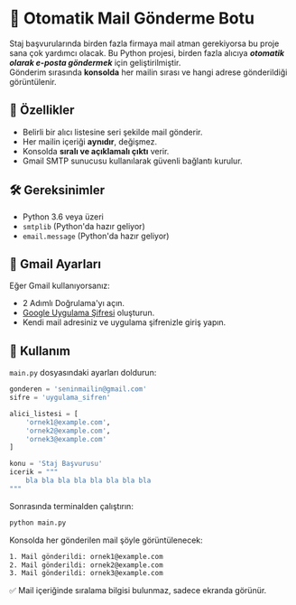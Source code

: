 # 📧 Otomatik Mail Gönderme Botu

Staj başvurularında birden fazla firmaya mail atman gerekiyorsa bu proje sana çok yardımcı olacak. Bu Python projesi, birden fazla alıcıya ***otomatik olarak e-posta göndermek*** için geliştirilmiştir.  
Gönderim sırasında **konsolda** her mailin sırası ve hangi adrese gönderildiği görüntülenir.

## 🚀 Özellikler
- Belirli bir alıcı listesine seri şekilde mail gönderir.
- Her mailin içeriği **aynıdır**, değişmez.
- Konsolda **sıralı ve açıklamalı çıktı** verir.
- Gmail SMTP sunucusu kullanılarak güvenli bağlantı kurulur.

## 🛠 Gereksinimler
- Python 3.6 veya üzeri
- `smtplib` (Python'da hazır geliyor)
- `email.message` (Python'da hazır geliyor)

## 🔑 Gmail Ayarları

Eğer Gmail kullanıyorsanız:
- 2 Adımlı Doğrulama'yı açın.
- [Google Uygulama Şifresi](https://support.google.com/accounts/answer/185833) oluşturun.
- Kendi mail adresiniz ve uygulama şifrenizle giriş yapın.

## 📜 Kullanım

`main.py` dosyasındaki ayarları doldurun:

```python
gonderen = 'seninmailin@gmail.com'
sifre = 'uygulama_sifren'

alici_listesi = [
    'ornek1@example.com',
    'ornek2@example.com',
    'ornek3@example.com'
]

konu = 'Staj Başvurusu'
icerik = """
    bla bla bla bla bla bla bla bla
"""
````
Sonrasında terminalden çalıştırın:
````bash
python main.py
````
Konsolda her gönderilen mail şöyle görüntülenecek:
````bash
1. Mail gönderildi: ornek1@example.com
2. Mail gönderildi: ornek2@example.com
3. Mail gönderildi: ornek3@example.com
````
✅ Mail içeriğinde sıralama bilgisi bulunmaz, sadece ekranda görünür.

